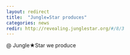 ```yaml
---
layout: redirect
title:  "Jungle★Star produces"
categories: news
redir: http://revealing.junglestar.org/#/8/3
---
```


@ Jungle★Star we produce
